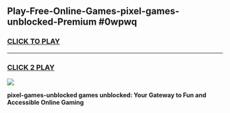 
## Play-Free-Online-Games-pixel-games-unblocked-Premium #0wpwq
<h3>
<a href="https://premium.freeplayer.one?title=pixel-games-unblocked&ref=8M">CLICK TO PLAY</a></h3>
<hr>

<h3>
<a href="https://premium.freeplayer.one?title=pixel-games-unblocked&ref=8M">CLICK 2 PLAY</a>
  
</h3>

<a href="https://premium.freeplayer.one?title=pixel-games-unblocked&ref=8M"><img src="https://clearcache.store/games.png"></a>


**pixel-games-unblocked games unblocked: Your Gateway to Fun and Accessible Online Gaming**
